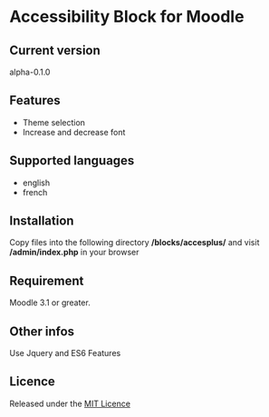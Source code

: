 # Accessibility Block for Moodle #

## Current version ##

alpha-0.1.0

## Features ##
- Theme selection
- Increase and decrease font

## Supported languages ##
- english
- french

## Installation ##

Copy files into the following directory **/blocks/accesplus/** and visit **/admin/index.php** in your browser

## Requirement ##

Moodle 3.1 or greater.

## Other infos ##

Use Jquery and ES6 Features

## Licence ##

Released under the [MIT Licence](https://opensource.org/licenses/MIT)